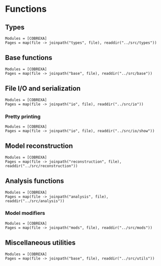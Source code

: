 # Functions

## Types

```@autodocs
Modules = [COBREXA]
Pages = map(file -> joinpath("types", file), readdir("../src/types"))
```

## Base functions

```@autodocs
Modules = [COBREXA]
Pages = map(file -> joinpath("base", file), readdir("../src/base"))
```

## File I/O and serialization

```@autodocs
Modules = [COBREXA]
Pages = map(file -> joinpath("io", file), readdir("../src/io"))
```

### Pretty printing

```@autodocs
Modules = [COBREXA]
Pages = map(file -> joinpath("io", file), readdir("../src/io/show"))
```

## Model reconstruction

```@autodocs
Modules = [COBREXA]
Pages = map(file -> joinpath("reconstruction", file), readdir("../src/reconstruction"))
```

## Analysis functions

```@autodocs
Modules = [COBREXA]
Pages = map(file -> joinpath("analysis", file), readdir("../src/analysis"))
```

### Model modifiers

```@autodocs
Modules = [COBREXA]
Pages = map(file -> joinpath("mods", file), readdir("../src/mods"))
```

## Miscellaneous utilities

```@autodocs
Modules = [COBREXA]
Pages = map(file -> joinpath("base", file), readdir("../src/utils"))
```
